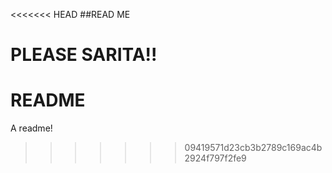 <<<<<<< HEAD
##READ ME

PLEASE SARITA!!
=======
# README 

A readme! 
>>>>>>> 09419571d23cb3b2789c169ac4b2924f797f2fe9

